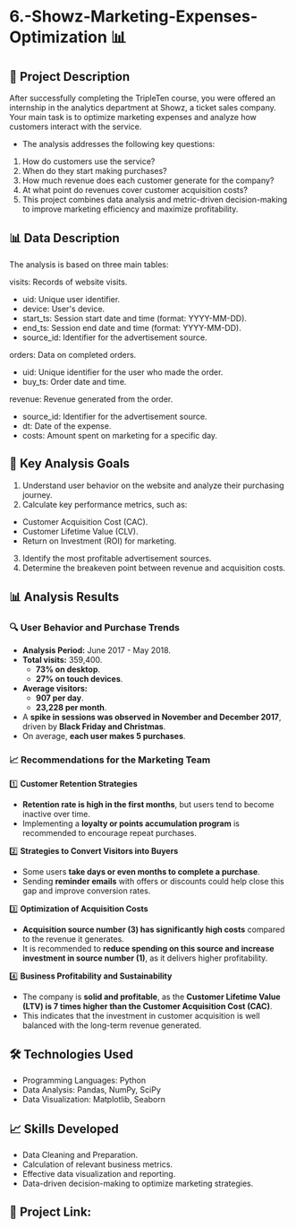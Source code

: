 # 6.-Showz-Marketing-Expenses-Optimization 📊

## 🚀 Project Description
After successfully completing the TripleTen course, you were offered an internship in the analytics department at Showz, a ticket sales company. Your main task is to optimize marketing expenses and analyze how customers interact with the service.

* The analysis addresses the following key questions:

1. How do customers use the service?
2. When do they start making purchases?
3. How much revenue does each customer generate for the company?
4. At what point do revenues cover customer acquisition costs?
5. This project combines data analysis and metric-driven decision-making to improve marketing efficiency and maximize profitability.

## 📊 Data Description
The analysis is based on three main tables:

visits: Records of website visits.
* uid: Unique user identifier.
* device: User's device.
* start_ts: Session start date and time (format: YYYY-MM-DD).
* end_ts: Session end date and time (format: YYYY-MM-DD).
* source_id: Identifier for the advertisement source.

orders: Data on completed orders.
* uid: Unique identifier for the user who made the order.
* buy_ts: Order date and time.

revenue: Revenue generated from the order.
* source_id: Identifier for the advertisement source.
* dt: Date of the expense.
* costs: Amount spent on marketing for a specific day.
  
## 🎯 Key Analysis Goals
1. Understand user behavior on the website and analyze their purchasing journey.
2. Calculate key performance metrics, such as:
* Customer Acquisition Cost (CAC).
* Customer Lifetime Value (CLV).
* Return on Investment (ROI) for marketing.
3. Identify the most profitable advertisement sources.
4. Determine the breakeven point between revenue and acquisition costs.


## 📊 Analysis Results  

### 🔍 User Behavior and Purchase Trends  
- **Analysis Period:** June 2017 - May 2018.  
- **Total visits:** 359,400.  
  - **73% on desktop**.  
  - **27% on touch devices**.  
- **Average visitors:**  
  - **907 per day**.  
  - **23,228 per month**.  
- A **spike in sessions was observed in November and December 2017**, driven by **Black Friday and Christmas**.  
- On average, **each user makes 5 purchases**.  

### 📈 Recommendations for the Marketing Team  

1️⃣ **Customer Retention Strategies**  
   - **Retention rate is high in the first months**, but users tend to become inactive over time.  
   - Implementing a **loyalty or points accumulation program** is recommended to encourage repeat purchases.  

2️⃣ **Strategies to Convert Visitors into Buyers**  
   - Some users **take days or even months to complete a purchase**.  
   - Sending **reminder emails** with offers or discounts could help close this gap and improve conversion rates.  

3️⃣ **Optimization of Acquisition Costs**  
   - **Acquisition source number (3) has significantly high costs** compared to the revenue it generates.  
   - It is recommended to **reduce spending on this source and increase investment in source number (1)**, as it delivers higher profitability.  

4️⃣ **Business Profitability and Sustainability**  
   - The company is **solid and profitable**, as the **Customer Lifetime Value (LTV) is 7 times higher than the Customer Acquisition Cost (CAC)**.  
   - This indicates that the investment in customer acquisition is well balanced with the long-term revenue generated.  

## 🛠️ Technologies Used
* Programming Languages: Python
* Data Analysis: Pandas, NumPy, SciPy
* Data Visualization: Matplotlib, Seaborn

## 📈 Skills Developed
* Data Cleaning and Preparation.
* Calculation of relevant business metrics.
* Effective data visualization and reporting.
* Data-driven decision-making to optimize marketing strategies.

## 🔗 Project Link:
